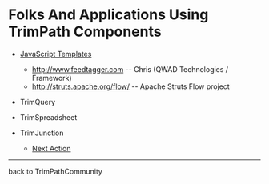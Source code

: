 # Folks And Applications Using TrimPath Components #

  * [JavaScript Templates](http://code.google.com/p/trimpath/wiki/JavaScriptTemplates)
    * http://www.feedtagger.com -- Chris (QWAD Technologies / Framework)
    * http://struts.apache.org/flow/ -- Apache Struts Flow project

  * TrimQuery

  * TrimSpreadsheet

  * TrimJunction
    * [Next Action](http://code.google.com/p/trimpath/wiki/NextAction)


---

back to TrimPathCommunity